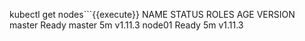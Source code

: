 kubectl get nodes```{{execute}}
NAME      STATUS    ROLES     AGE       VERSION
master    Ready     master    5m        v1.11.3
node01    Ready     <none>    5m        v1.11.3